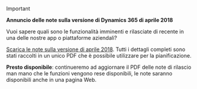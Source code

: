 > [!IMPORTANT]
> **Annuncio delle note sulla versione di Dynamics 365 di aprile 2018**
>
> Vuoi sapere quali sono le funzionalità imminenti e rilasciate di recente in una delle nostre app o piattaforme aziendali?
>
> [Scarica le note sulla versione di aprile 2018](https://go.microsoft.com/fwlink/?linkid=870424). Tutti i dettagli completi sono stati raccolti in un unico PDF che è possibile utilizzare per la pianificazione.  
>
> **Presto disponibile**: continueremo ad aggiornare il PDF delle note di rilascio man mano che le funzioni vengono rese disponibili, le note saranno disponibili anche in una pagina Web. 

